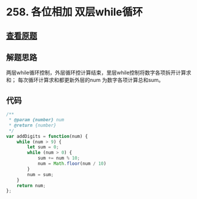 # 258. 各位相加  双层while循环
## [查看原题](https://leetcode-cn.com/problems/add-digits/)
## 解题思路
两层while循环控制，外层循环控计算结束，里层while控制将数字各项拆开计算求和；
每次循环计算求和都更新外层的num 为数字各项计算总和sum。

## 代码

```javascript
/**
 * @param {number} num
 * @return {number}
 */
var addDigits = function(num) {
    while (num > 9) {
        let sum = 0;
        while (num > 0) {
            sum += num % 10;
            num = Math.floor(num / 10)
        }
        num = sum;
    }
    return num;
};
```